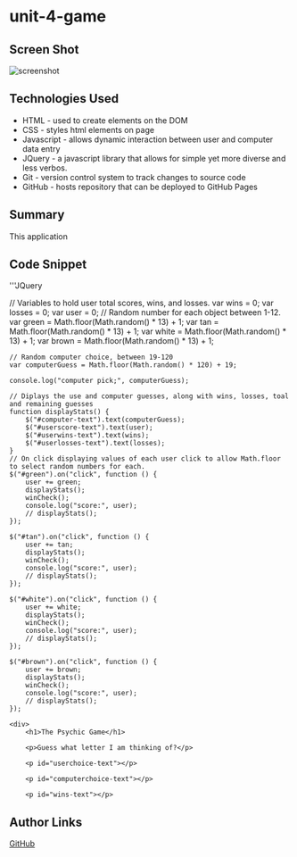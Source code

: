 # unit-4-game


## Screen Shot
<img src="assets/images/.png" alt="screenshot">

## Technologies Used
- HTML - used to create elements on the DOM
- CSS - styles html elements on page
- Javascript - allows dynamic interaction between user and computer data entry
- JQuery - a javascript library that allows for simple yet more diverse and less verbos.
- Git - version control system to track changes to source code
- GitHub - hosts repository that can be deployed to GitHub Pages

## Summary
This application 

## Code Snippet
'''JQuery

  // Variables to hold user total scores, wins, and losses.
    var wins = 0;
    var losses = 0;
    var user = 0;
    // Random number for each object between 1-12.
    var green = Math.floor(Math.random() * 13) + 1;
    var tan = Math.floor(Math.random() * 13) + 1;
    var white = Math.floor(Math.random() * 13) + 1;
    var brown = Math.floor(Math.random() * 13) + 1;

    // Random computer choice, between 19-120
    var computerGuess = Math.floor(Math.random() * 120) + 19;

    console.log("computer pick;", computerGuess);

    // Diplays the use and computer guesses, along with wins, losses, toal and remaining guesses
    function displayStats() {
        $("#computer-text").text(computerGuess);
        $("#userscore-text").text(user);
        $("#userwins-text").text(wins);
        $("#userlosses-text").text(losses);
    }
    // On click displaying values of each user click to allow Math.floor to select random numbers for each.
    $("#green").on("click", function () {
        user += green;
        displayStats();
        winCheck();
        console.log("score:", user);
        // displayStats();
    });

    $("#tan").on("click", function () {
        user += tan;
        displayStats();
        winCheck();
        console.log("score:", user);
        // displayStats();
    });

    $("#white").on("click", function () {
        user += white;
        displayStats();
        winCheck();
        console.log("score:", user);
        // displayStats();
    });

    $("#brown").on("click", function () {
        user += brown;
        displayStats();
        winCheck();
        console.log("score:", user);
        // displayStats();
    });

<html lang="en">

<head>
    <meta charset="UTF-8">
    <meta name="viewport" content="width=device-width, initial-scale=1.0">
    <meta http-equiv="X-UA-Compatible" content="ie=edge">
    <title>Psychic-Game</title>

</head>

<body>

    <div>
        <h1>The Psychic Game</h1>

        <p>Guess what letter I am thinking of?</p>

        <p id="userchoice-text"></p>

        <p id="computerchoice-text"></p>

        <p id="wins-text"></p>

## Author Links
[GitHub](https://github.com/flexsant)